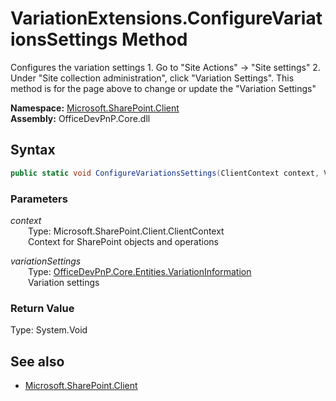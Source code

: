 # VariationExtensions.ConfigureVariationsSettings Method  
Configures the variation settings
            1. Go to "Site Actions" -> "Site settings"
            2. Under "Site collection administration", click "Variation Settings".
            This method is for the page above to change or update the "Variation Settings"  

**Namespace:** [Microsoft.SharePoint.Client](Microsoft.SharePoint.Client.md)  
**Assembly:** OfficeDevPnP.Core.dll  
## Syntax
```C#
public static void ConfigureVariationsSettings(ClientContext context, VariationInformation variationSettings)
```
### Parameters
*context*  
&emsp;&emsp;Type: Microsoft.SharePoint.Client.ClientContext  
&emsp;&emsp;Context for SharePoint objects and operations  
  
*variationSettings*  
&emsp;&emsp;Type: [OfficeDevPnP.Core.Entities.VariationInformation](OfficeDevPnP.Core.Entities.VariationInformation.md)  
&emsp;&emsp;Variation settings  
  
### Return Value
Type: System.Void  

## See also
- [Microsoft.SharePoint.Client](Microsoft.SharePoint.Client.md)
